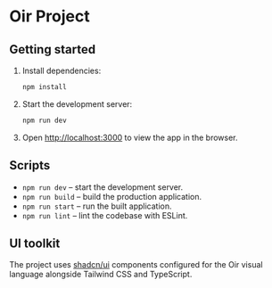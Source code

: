 # Oir Project


## Getting started

1. Install dependencies:
   ```bash
   npm install
   ```

2. Start the development server:
   ```bash
   npm run dev
   ```
3. Open [http://localhost:3000](http://localhost:3000) to view the app in the browser.

## Scripts

- `npm run dev` – start the development server.
- `npm run build` – build the production application.
- `npm run start` – run the built application.
- `npm run lint` – lint the codebase with ESLint.


## UI toolkit

The project uses [shadcn/ui](https://ui.shadcn.com) components configured for the Oir visual language alongside Tailwind CSS and TypeScript.
